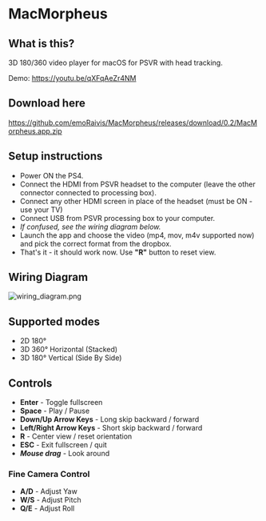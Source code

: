 # MacMorpheus

## What is this?
3D 180/360 video player for macOS for PSVR with head tracking.

Demo: https://youtu.be/qXFqAeZr4NM

## Download here
https://github.com/emoRaivis/MacMorpheus/releases/download/0.2/MacMorpheus.app.zip

## Setup instructions
* Power ON the PS4.
* Connect the HDMI from PSVR headset to the computer (leave the other connector connected to processing box).
* Connect any other HDMI screen in place of the headset (must be ON - use your TV)
* Connect USB from PSVR processing box to your computer.
* *If confused, see the wiring diagram below.*
* Launch the app and choose the video (mp4, mov, m4v supported now) and pick the correct format from the dropbox.
* That's it - it should work now. Use **"R"** button to reset view.

## Wiring Diagram
![wiring_diagram.png](wiring_diagram.png?raw=true)

## Supported modes
* 2D 180°
* 3D 360° Horizontal (Stacked)
* 3D 180° Vertical (Side By Side)

## Controls
* **Enter** - Toggle fullscreen
* **Space** - Play / Pause
* **Down/Up Arrow Keys** - Long skip backward / forward
* **Left/Right Arrow Keys** - Short skip backward / forward
* **R** - Center view / reset orientation
* **ESC** - Exit fullscreen / quit
* ***Mouse drag*** - Look around

### Fine Camera Control
* **A/D** - Adjust Yaw
* **W/S** - Adjust Pitch
* **Q/E** - Adjust Roll

